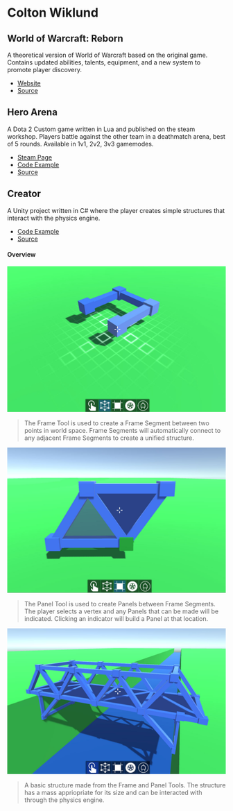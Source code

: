 # Colton Wiklund

## World of Warcraft: Reborn
A theoretical version of World of Warcraft based on the original game. Contains updated abilities, talents, equipment, and a new system to promote player discovery.

- [Website](https://www.worldofwarcraftreborn.com)
- [Source](docs/CONTRIBUTING.md)

## Hero Arena
A Dota 2 Custom game written in Lua and published on the steam workshop. Players battle against the other team in a deathmatch arena, best of 5 rounds. Available in 1v1, 2v2, 3v3 gamemodes.

- [Steam Page](https://steamcommunity.com/sharedfiles/filedetails/?id=821151547&searchtext=dota+2+arena+1v1)
- [Code Example](Hero%20Arena/game_controller.lua)
- [Source](Hero%20Arena)

## Creator
A Unity project written in C# where the player creates simple structures that interact with the physics engine.

- [Code Example](Creator/Frame/FrameTool.cs)
- [Source](Creator)

#### Overview
![Frame Tool](creator_1.jpg)
> The Frame Tool is used to create a Frame Segment between two points in world space. Frame Segments will automatically connect to any adjacent Frame Segments to create a unified structure.

![Panel Tool](creator_2.jpg)
> The Panel Tool is used to create Panels between Frame Segments. The player selects a vertex and any Panels that can be made will be indicated. Clicking an indicator will build a Panel at that location.

![Structure](creator_3.jpg)
> A basic structure made from the Frame and Panel Tools. The structure has a mass appriopriate for its size and can be interacted with through the physics engine.

